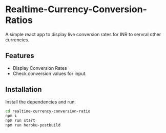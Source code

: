 # Realtime-Currency-Conversion-Ratios

A simple react app to display live conversion rates for INR to servral other currencies.

## Features

- Display Conversion Rates
- Check conversion values for input.

## Installation

Install the dependencies and run.

```sh
cd realtime-currency-conversion-ratio
npm i
npm run start
npm run heroku-postbuild
```


